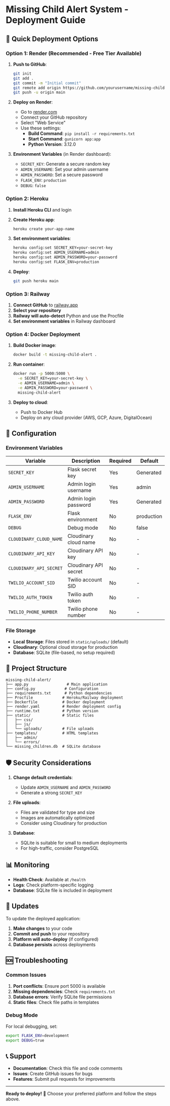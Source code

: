 # Missing Child Alert System - Deployment Guide

## 🚀 Quick Deployment Options

### Option 1: Render (Recommended - Free Tier Available)

1. **Push to GitHub**:
   ```bash
   git init
   git add .
   git commit -m "Initial commit"
   git remote add origin https://github.com/yourusername/missing-child-alert.git
   git push -u origin main
   ```

2. **Deploy on Render**:
   - Go to [render.com](https://render.com)
   - Connect your GitHub repository
   - Select "Web Service"
   - Use these settings:
     - **Build Command**: `pip install -r requirements.txt`
     - **Start Command**: `gunicorn app:app`
     - **Python Version**: 3.12.0

3. **Environment Variables** (in Render dashboard):
   - `SECRET_KEY`: Generate a secure random key
   - `ADMIN_USERNAME`: Set your admin username
   - `ADMIN_PASSWORD`: Set a secure password
   - `FLASK_ENV`: `production`
   - `DEBUG`: `false`

### Option 2: Heroku

1. **Install Heroku CLI** and login
2. **Create Heroku app**:
   ```bash
   heroku create your-app-name
   ```

3. **Set environment variables**:
   ```bash
   heroku config:set SECRET_KEY=your-secret-key
   heroku config:set ADMIN_USERNAME=admin
   heroku config:set ADMIN_PASSWORD=your-password
   heroku config:set FLASK_ENV=production
   ```

4. **Deploy**:
   ```bash
   git push heroku main
   ```

### Option 3: Railway

1. **Connect GitHub** to [railway.app](https://railway.app)
2. **Select your repository**
3. **Railway will auto-detect** Python and use the Procfile
4. **Set environment variables** in Railway dashboard

### Option 4: Docker Deployment

1. **Build Docker image**:
   ```bash
   docker build -t missing-child-alert .
   ```

2. **Run container**:
   ```bash
   docker run -p 5000:5000 \
     -e SECRET_KEY=your-secret-key \
     -e ADMIN_USERNAME=admin \
     -e ADMIN_PASSWORD=your-password \
     missing-child-alert
   ```

3. **Deploy to cloud**:
   - Push to Docker Hub
   - Deploy on any cloud provider (AWS, GCP, Azure, DigitalOcean)

## 🔧 Configuration

### Environment Variables

| Variable | Description | Required | Default |
|----------|-------------|----------|---------|
| `SECRET_KEY` | Flask secret key | Yes | Generated |
| `ADMIN_USERNAME` | Admin login username | Yes | admin |
| `ADMIN_PASSWORD` | Admin login password | Yes | Generated |
| `FLASK_ENV` | Flask environment | No | production |
| `DEBUG` | Debug mode | No | false |
| `CLOUDINARY_CLOUD_NAME` | Cloudinary cloud name | No | - |
| `CLOUDINARY_API_KEY` | Cloudinary API key | No | - |
| `CLOUDINARY_API_SECRET` | Cloudinary API secret | No | - |
| `TWILIO_ACCOUNT_SID` | Twilio account SID | No | - |
| `TWILIO_AUTH_TOKEN` | Twilio auth token | No | - |
| `TWILIO_PHONE_NUMBER` | Twilio phone number | No | - |

### File Storage

- **Local Storage**: Files stored in `static/uploads/` (default)
- **Cloudinary**: Optional cloud storage for production
- **Database**: SQLite (file-based, no setup required)

## 📁 Project Structure

```
missing-child-alert/
├── app.py                 # Main application
├── config.py             # Configuration
├── requirements.txt      # Python dependencies
├── Procfile             # Heroku/Railway deployment
├── Dockerfile           # Docker deployment
├── render.yaml          # Render deployment config
├── runtime.txt          # Python version
├── static/              # Static files
│   ├── css/
│   ├── js/
│   └── uploads/         # File uploads
├── templates/           # HTML templates
│   ├── admin/
│   └── errors/
└── missing_children.db  # SQLite database
```

## 🛡️ Security Considerations

1. **Change default credentials**:
   - Update `ADMIN_USERNAME` and `ADMIN_PASSWORD`
   - Generate a strong `SECRET_KEY`

2. **File uploads**:
   - Files are validated for type and size
   - Images are automatically optimized
   - Consider using Cloudinary for production

3. **Database**:
   - SQLite is suitable for small to medium deployments
   - For high-traffic, consider PostgreSQL

## 📊 Monitoring

- **Health Check**: Available at `/health`
- **Logs**: Check platform-specific logging
- **Database**: SQLite file is included in deployment

## 🔄 Updates

To update the deployed application:

1. **Make changes** to your code
2. **Commit and push** to your repository
3. **Platform will auto-deploy** (if configured)
4. **Database persists** across deployments

## 🆘 Troubleshooting

### Common Issues

1. **Port conflicts**: Ensure port 5000 is available
2. **Missing dependencies**: Check `requirements.txt`
3. **Database errors**: Verify SQLite file permissions
4. **Static files**: Check file paths in templates

### Debug Mode

For local debugging, set:
```bash
export FLASK_ENV=development
export DEBUG=true
```

## 📞 Support

- **Documentation**: Check this file and code comments
- **Issues**: Create GitHub issues for bugs
- **Features**: Submit pull requests for improvements

---

**Ready to deploy!** 🚀 Choose your preferred platform and follow the steps above.
